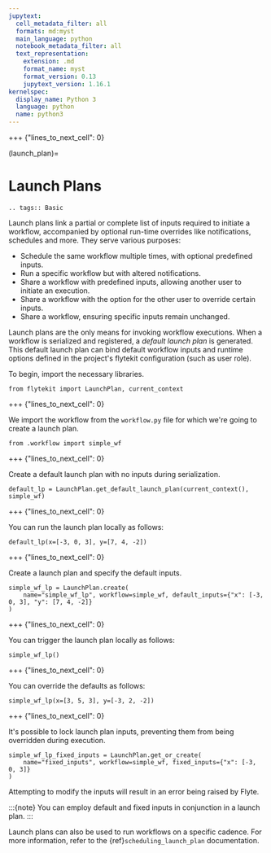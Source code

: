 ```yaml
---
jupytext:
  cell_metadata_filter: all
  formats: md:myst
  main_language: python
  notebook_metadata_filter: all
  text_representation:
    extension: .md
    format_name: myst
    format_version: 0.13
    jupytext_version: 1.16.1
kernelspec:
  display_name: Python 3
  language: python
  name: python3
---
```


+++ {"lines_to_next_cell": 0}

(launch_plan)=

# Launch Plans

```{eval-rst}
.. tags:: Basic
```

Launch plans link a partial or complete list of inputs required to initiate a workflow,
accompanied by optional run-time overrides like notifications, schedules and more.
They serve various purposes:

- Schedule the same workflow multiple times, with optional predefined inputs.
- Run a specific workflow but with altered notifications.
- Share a workflow with predefined inputs, allowing another user to initiate an execution.
- Share a workflow with the option for the other user to override certain inputs.
- Share a workflow, ensuring specific inputs remain unchanged.

Launch plans are the only means for invoking workflow executions.
When a workflow is serialized and registered, a _default launch plan_ is generated.
This default launch plan can bind default workflow inputs and runtime options defined
in the project's flytekit configuration (such as user role).

To begin, import the necessary libraries.

```{code-cell}
from flytekit import LaunchPlan, current_context
```

+++ {"lines_to_next_cell": 0}

We import the workflow from the `workflow.py` file for which we're going to create a launch plan.

```{code-cell}
from .workflow import simple_wf
```

+++ {"lines_to_next_cell": 0}

Create a default launch plan with no inputs during serialization.

```{code-cell}
default_lp = LaunchPlan.get_default_launch_plan(current_context(), simple_wf)
```

+++ {"lines_to_next_cell": 0}

You can run the launch plan locally as follows:

```{code-cell}
default_lp(x=[-3, 0, 3], y=[7, 4, -2])
```

+++ {"lines_to_next_cell": 0}

Create a launch plan and specify the default inputs.

```{code-cell}
simple_wf_lp = LaunchPlan.create(
    name="simple_wf_lp", workflow=simple_wf, default_inputs={"x": [-3, 0, 3], "y": [7, 4, -2]}
)
```

+++ {"lines_to_next_cell": 0}

You can trigger the launch plan locally as follows:

```{code-cell}
simple_wf_lp()
```

+++ {"lines_to_next_cell": 0}

You can override the defaults as follows:

```{code-cell}
simple_wf_lp(x=[3, 5, 3], y=[-3, 2, -2])
```

+++ {"lines_to_next_cell": 0}

It's possible to lock launch plan inputs, preventing them from being overridden during execution.

```{code-cell}
simple_wf_lp_fixed_inputs = LaunchPlan.get_or_create(
    name="fixed_inputs", workflow=simple_wf, fixed_inputs={"x": [-3, 0, 3]}
)
```

Attempting to modify the inputs will result in an error being raised by Flyte.

:::{note}
You can employ default and fixed inputs in conjunction in a launch plan.
:::

Launch plans can also be used to run workflows on a specific cadence.
For more information, refer to the {ref}`scheduling_launch_plan` documentation.

